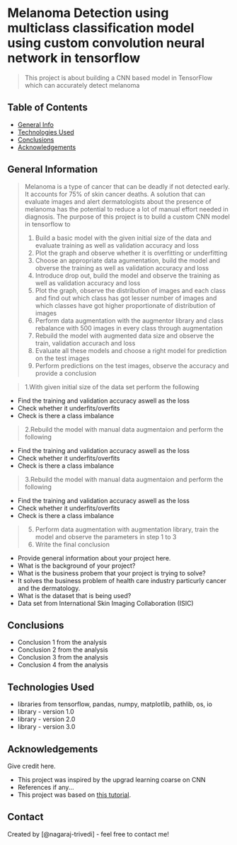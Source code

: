 # Melanoma Detection using multiclass classification model using custom convolution neural network in tensorflow
> This project is about building a CNN based model in TensorFlow which can accurately detect melanoma


## Table of Contents
* [General Info](#general-information)
* [Technologies Used](#technologies-used)
* [Conclusions](#conclusions)
* [Acknowledgements](#acknowledgements)

<!-- You can include any other section that is pertinent to your problem -->

## General Information
> Melanoma is a type of cancer that can be deadly if not detected early. It accounts for 75% of skin cancer deaths. A solution that can evaluate images and alert dermatologists about the presence of melanoma has the potential to reduce a lot of manual effort needed in diagnosis.
> The purpose of this project is to build a custom CNN model in tensorflow to 
> 
> 1. Build a basic model with the given initial size of the data and evaluate training as well as validation accuracy and loss
> 2. Plot the graph and observe whether it is overfitting or underfitting
> 3. Choose an appropriate data agumentation, build the model and obverse the training as well as validation accuracy and loss
> 4. Introduce drop out, build the model and observe the training as well as validation accuracy and loss
> 5. Plot the graph, observe the distribution of images and each class and find out which class has got lesser number of images and which classes have got higher proportionate of distribution of images
> 6. Perform data augmentation with the augmentor library and class rebalance with 500 images in every class through augmentation
> 7. Rebuild the model with augmented data size and observe the train, validation accurach and loss
> 8. Evaluate all these models and choose a right model for prediction on the test images
> 9. Perform predictions on the test images, observe the accuracy and provide a conclusion

> 1.With given initial size of the data set perform the following
   -  Find the training and validation accuracy aswell as the loss
   -  Check whether it underfits/overfits
   -  Check is there a class imbalance

> 2.Rebuild the model with manual data augmentaion and perform the following
   -  Find the training and validation accuracy aswell as the loss
   -  Check whether it underfits/overfits
   -  Check is there a class imbalance
> 3.Rebuild the model with manual data augmentaion and perform the following
   -  Find the training and validation accuracy aswell as the loss
   -  Check whether it underfits/overfits
   -  Check is there a class imbalance
> 5. Perform data augmentation with augmentation library, train the model and observe the parameters in step 1 to 3
> 6. Write the final conclusion
- Provide general information about your project here.
- What is the background of your project?
- What is the business probem that your project is trying to solve?
- It solves the business problem of health care industry particurly cancer and the dermatology.
- What is the dataset that is being used?
- Data set from International Skin Imaging Collaboration (ISIC)

<!-- You don't have to answer all the questions - just the ones relevant to your project. -->

## Conclusions
- Conclusion 1 from the analysis
- Conclusion 2 from the analysis
- Conclusion 3 from the analysis
- Conclusion 4 from the analysis

<!-- You don't have to answer all the questions - just the ones relevant to your project. -->


## Technologies Used
- libraries from tensorflow, pandas, numpy, matplotlib, pathlib, os, io
- library - version 1.0
- library - version 2.0
- library - version 3.0

<!-- As the libraries versions keep on changing, it is recommended to mention the version of library used in this project -->

## Acknowledgements
Give credit here.
- This project was inspired by the upgrad learning coarse on CNN
- References if any...
- This project was based on [this tutorial](https://www.example.com).


## Contact
Created by [@nagaraj-trivedi] - feel free to contact me!


<!-- Optional -->
<!-- ## License -->
<!-- This project is open source and available under the [... License](). -->

<!-- You don't have to include all sections - just the one's relevant to your project -->
